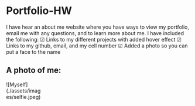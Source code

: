 # Portfolio-HW

I have hear an about me website where you have ways to view my portfolio, email me with any questions, and to learn more about me. I have included the following:
&#x2611; Links to my different projects with added hover effect
&#x2611; Links to my github, email, and my cell number
&#x2611; Added a photo so you can put a face to the name

## A photo of me: 

<div style= "width: 100px; height: 120px">
![Myself](./assets/images/selfie.jpeg)
</div>